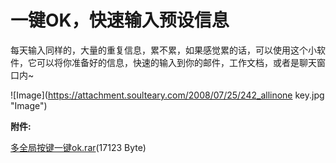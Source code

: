 # 一键OK，快速输入预设信息

每天输入同样的，大量的重复信息，累不累，如果感觉累的话，可以使用这个小软件，它可以将你准备好的信息，快速的输入到你的邮件，工作文档，或者是聊天窗口内~

![Image](https://attachment.soulteary.com/2008/07/25/242_allinone key.jpg "Image")

**附件:**

[多全局按键一键ok.rar](wp-content/uploads/2008/07/241_多全局按键一键ok.rar)(17123 Byte)

